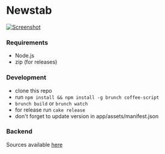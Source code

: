 # Newstab

[![Screenshot](https://lh4.googleusercontent.com/aeq2ZE-_RcSAlnhfq0Nasyyz6nF41NYWmeL9AOS9iZO5zWGuI9-Z2SXiOsKlEzS9Ix4rdFLN=s640-h400-e365-rw)](https://chrome.google.com/webstore/detail/newstab/onfocfjcikhlmefhfdmbbgfigickggmh)

### Requirements
* Node.js
* zip (for releases)

### Development
* clone this repo
* run `npm install && npm install -g brunch coffee-script`
* `brunch build` or `brunch watch`
* for release run `cake release`
* don't forget to update version in app/assets/manifest.json

### Backend
Sources available [here](https://github.com/vtsvang/newstab-backend)